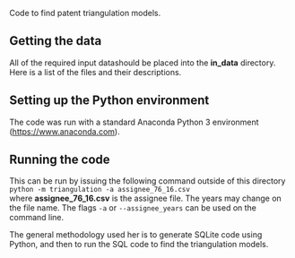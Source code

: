 Code to find patent triangulation models.


## Getting the data
All of the required input datashould be placed into the **in\_data** directory.
Here is a list of the files and their descriptions.


## Setting up the Python environment
The code was run with a standard Anaconda Python 3 environment (https://www.anaconda.com).


## Running the code
This can be run by issuing the following command outside of this directory  
`python -m triangulation -a assignee_76_16.csv`  
where **assignee_76_16.csv** is the assignee file.
The years may change on the file name.
The flags `-a` or `--assignee_years` can be used on the command line.

The general methodology used her is to generate SQLite code using Python, and then to run the SQL code to find the triangulation models.

